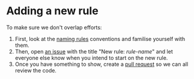 # Adding a new rule

To make sure we don't overlap efforts:

1. First, look at the [naming rules](naming-rules.md) conventions and familise yourself with them.
2. Then, open [an issue](https://github.com/stylelint/stylelint/issues/new) with the title "New rule: *rule-name*" and let everyone else know when you intend to start on the new rule.
3. Once you have something to show, create a [pull request](https://github.com/stylelint/stylelint/compare) so we can all review the code.
